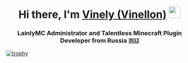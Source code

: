 <h1 align="center">Hi there, I'm <a href="https://boosty.to/vinely" target="_blank">Vinely (Vinellon)</a> 
<img src="https://github.com/blackcater/blackcater/raw/main/images/Hi.gif" height="32"/></h1>
<h3 align="center">LainlyMC Administrator and Talentless Minecraft Plugin Developer from Russia 🇷🇺</h3>

[![trophy](https://github-profile-trophy.vercel.app/?username=ryo-ma&theme=onedark)](https://github.com/ryo-ma/github-profile-trophy)


<!---
Vinellon/Vinellon is a ✨ special ✨ repository because its `README.md` (this file) appears on your GitHub profile.
You can click the Preview link to take a look at your changes.
--->
